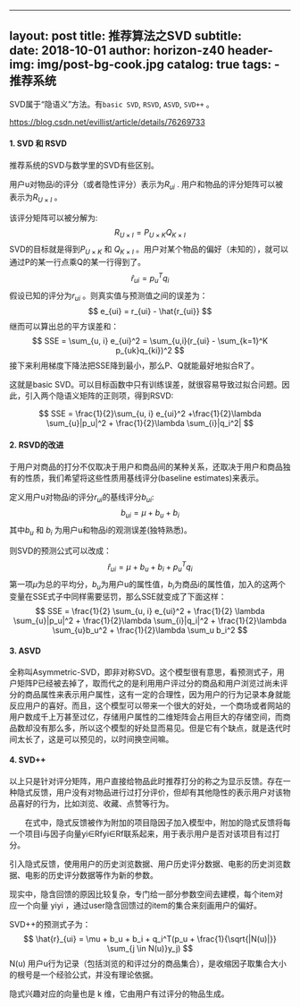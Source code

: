 <head>
    <script src="https://cdn.mathjax.org/mathjax/latest/MathJax.js?config=TeX-AMS-MML_HTMLorMML" type="text/javascript"></script>
    <script type="text/x-mathjax-config">
        MathJax.Hub.Config({
            tex2jax: {
            skipTags: ['script', 'noscript', 'style', 'textarea', 'pre'],
            inlineMath: [['$','$']]
            }
        });
    </script>
</head>

---
layout:     post
title:      推荐算法之SVD
subtitle:   
date:       2018-10-01
author:     horizon-z40
header-img: img/post-bg-cook.jpg
catalog: true
tags:
    - 推荐系统
---

SVD属于“隐语义”方法。有`basic SVD`, `RSVD`, `ASVD`, `SVD++` 。

https://blog.csdn.net/evillist/article/details/76269733

#### 1. SVD 和 RSVD

推荐系统的SVD与数学里的SVD有些区别。

用户u对物品i的评分（或者隐性评分）表示为$R_{ui}$ . 用户和物品的评分矩阵可以被表示为$R_{U \times I}$ 。

该评分矩阵可以被分解为:
$$
R_{U \times I} = P_{U \times K} Q_{K \times I}
$$
SVD的目标就是得到$P_{U \times K}$ 和 $Q_{K \times I}$ 。用户对某个物品的偏好（未知的），就可以通过P的某一行点乘Q的某一行得到了。
$$
\hat{r}_{ui} = p_u^T q_i
$$
假设已知的评分为$r_{ui}$ 。则真实值与预测值之间的误差为： 
$$
e_{ui} = r_{ui} - \hat{r_{ui}}
$$
继而可以算出总的平方误差和：
$$
SSE = \sum_{u, i} e_{ui}^2 = \sum_{u,i}(r_{ui} - \sum_{k=1}^K p_{uk}q_{ki})^2
$$
接下来利用梯度下降法把SSE降到最小，那么P、Q就能最好地拟合R了。

这就是basic SVD。可以目标函数中只有训练误差，就很容易导致过拟合问题。因此，引入两个隐语义矩阵的正则项，得到RSVD:

$$
SSE = \frac{1}{2}\sum_{u, i} e_{ui}^2 +\frac{1}{2}\lambda \sum_{u}|p_u|^2 + \frac{1}{2}\lambda \sum_{i}|q_i^2|
$$

#### 2. RSVD的改进

于用户对商品的打分不仅取决于用户和商品间的某种关系，还取决于用户和商品独有的性质，我们希望将这些性质用基线评分(baseline estimates)来表示。

定义用户u对物品i的评分$r_{ui}$的基线评分$b_{ui}$:
$$
b_{ui} = \mu + b_u + b_i
$$
其中$b_u$ 和 $b_i$ 为用户u和物品i的观测误差(独特熟悉)。

则SVD的预测公式可以改成：
$$
\hat{r}_{ui} = \mu + b_u + b_i + p_u^T q_i
$$
第一项$\mu$为总的平均分，$b_u$为用户u的属性值，$b_i$为商品i的属性值，加入的这两个变量在SSE式子中同样需要惩罚，那么SSE就变成了下面这样：
$$
SSE = \frac{1}{2} \sum_{u, i} e_{ui}^2 + \frac{1}{2} \lambda \sum_{u}|p_u|^2 + \frac{1}{2}\lambda \sum_{i}|q_i|^2 + \frac{1}{2}\lambda \sum_{u}b_u^2 + \frac{1}{2}\lambda \sum_u b_i^2
$$


#### 3. ASVD

全称叫Asymmetric-SVD，即非对称SVD。这个模型很有意思，看预测式子，用户矩阵P已经被去掉了，取而代之的是利用用户评过分的商品和用户浏览过尚未评分的商品属性来表示用户属性，这有一定的合理性，因为用户的行为记录本身就能反应用户的喜好。而且，这个模型可以带来一个很大的好处，一个商场或者网站的用户数成千上万甚至过亿，存储用户属性的二维矩阵会占用巨大的存储空间，而商品数却没有那么多，所以这个模型的好处显而易见。但是它有个缺点，就是迭代时间太长了，这是可以预见的，以时间换空间嘛。



#### 4. SVD++

以上只是针对评分矩阵，用户直接给物品此时推荐打分的称之为显示反馈。存在一种隐式反馈，用户没有对物品进行过打分评价，但却有其他隐性的表示用户对该物品喜好的行为，比如浏览、收藏、点赞等行为。

  在式中，隐式反馈被作为附加的项目隐因子加入模型中，附加的隐式反馈将每一个项目i与因子向量yi∈Rfyi∈Rf联系起来，用于表示用户是否对该项目有过打分。

引入隐式反馈，使用用户的历史浏览数据、用户历史评分数据、电影的历史浏览数据、电影的历史评分数据等作为新的参数。

现实中，隐含回馈的原因比较复杂，专门给一部分参数空间去建模，每个item对应一个向量 yiyi ，通过user隐含回馈过的item的集合来刻画用户的偏好。

SVD++的预测式子为：
$$
\hat{r}_{ui} = \mu + b_u + b_i + q_i^T(p_u + \frac{1}{\sqrt{|N(u)|}} \sum_{j \in N(u)}y_j)
$$
N(u) 用户u行为记录（包括浏览的和评过分的商品集合），是收缩因子取集合大小的根号是一个经验公式，并没有理论依据。

 隐式兴趣对应的向量也是 k 维，它由用户有过评分的物品生成。